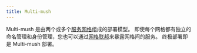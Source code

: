```yaml
---
title: Multi-mush
---
```


Multi-mush 是由两个或多个[服务网格](/zh/docs/reference/glossary/#service-mesh)组成的部署模型。
即使每个网格都有独立的命名管理和身份管理，您也可以通过[网格联邦](/zh/docs/reference/glossary/#mesh-federation)来暴露网格间的服务。
终极部署即是 Multi-mush 部署。